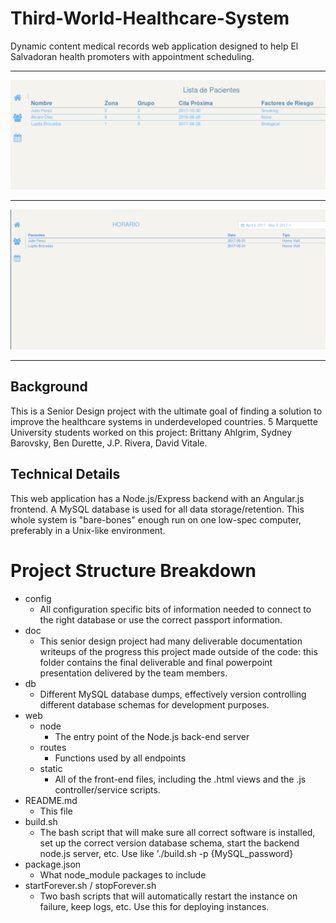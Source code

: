 # Third-World-Healthcare-System
Dynamic content medical records web application designed to help El Salvadoran health promoters with appointment scheduling.

-----

![](https://raw.githubusercontent.com/brittahlgrim/Third-World-Healthcare-System/master/pics/1.gif)

-----

![](https://raw.githubusercontent.com/brittahlgrim/Third-World-Healthcare-System/master/pics/2.gif)

-----

## Background
This is a Senior Design project with the ultimate goal of finding a solution to improve the healthcare systems in underdeveloped countries. 5 Marquette University students worked on this project: Brittany Ahlgrim, Sydney Barovsky, Ben Durette, J.P. Rivera, David Vitale.

## Technical Details
This web application has a Node.js/Express backend with an Angular.js frontend. A MySQL database is used for all data storage/retention. This whole system is "bare-bones" enough run on one low-spec computer, preferably in a Unix-like environment.

# Project Structure Breakdown

* config
    * All configuration specific bits of information needed to connect to the right database or use the correct passport information.
* doc
    * This senior design project had many deliverable documentation writeups of the progress this project made outside of the code: this folder contains the final deliverable and final powerpoint presentation delivered by the team members.
* db
    * Different MySQL database dumps, effectively version controlling different database schemas for development purposes.
* web
    * node
        * The entry point of the Node.js back-end server
    * routes
        * Functions used by all endpoints
    * static
        * All of the front-end files, including the .html views and the .js controller/service scripts.
* README.md
    * This file
* build.sh
    * The bash script that will make sure all correct software is installed, set up the correct version database schema, start the backend node.js server, etc. Use like './build.sh -p {MySQL_password}
* package.json
    * What node_module packages to include
* startForever.sh / stopForever.sh
    * Two bash scripts that will automatically restart the instance on failure, keep logs, etc. Use this for deploying instances.
